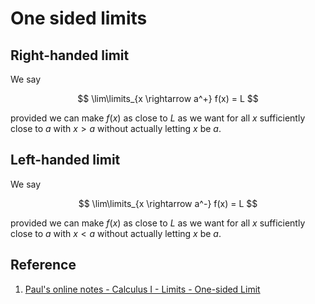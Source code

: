# One sided limits

## Right-handed limit

We say

$$
\lim\limits_{x \rightarrow a^+} f(x) = L
$$

provided we can make $f(x)$ as close to $L$ as we want for all $x$ sufficiently close to $a$ with $x \gt a$ without actually letting $x$ be $a$.

## Left-handed limit

We say

$$
\lim\limits_{x \rightarrow a^-} f(x) = L
$$

provided we can make $f(x)$ as close to $L$ as we want for all $x$ sufficiently close to $a$ with $x \lt a$ without actually letting $x$ be $a$.

## Reference

1. [Paul's online notes - Calculus I - Limits - One-sided Limit](https://tutorial.math.lamar.edu/Classes/CalcI/OneSidedLimits.aspx)
